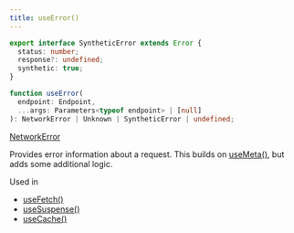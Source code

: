 ```yaml
---
title: useError()
---
```


```typescript
export interface SyntheticError extends Error {
  status: number;
  response?: undefined;
  synthetic: true;
}

function useError(
  endpoint: Endpoint,
  ...args: Parameters<typeof endpoint> | [null]
): NetworkError | Unknown | SyntheticError | undefined;
```

[NetworkError](./types#networkerror)

Provides error information about a request. This builds on [useMeta()](./useMeta),
but adds some additional logic.

Used in

- [useFetch()](./useFetch)
- [useSuspense()](./useSuspense)
- [useCache()](./useCache)
